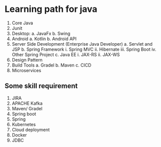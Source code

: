 # Learning path for java

1. Core Java
2. Junit
3. Desktop:
    a. JavaFx
    b. Swing
4. Android
    a. Kotlin
    b. Android API
5. Server Side Development (Enterprise Java Developer)
    a. Servlet and JSP
    b. Spring Framework
        i. Spring MVC
        ii. Hibernate
        iii. Spring Boot
        iv. Other Spring Project
    c. Java EE
        i. JAX-RS
        ii. JAX-WS
6. Design Pattern
7. Build Tools
    a. Gradel
    b. Maven
    c. CICD
8. Microservices

## Some skill requirement

1. JIRA
2. APACHE Kafka
3. Maven/ Gradel
4. Spring boot
5. Spring
6. Kubernetes
7. Cloud deployment
8. Docker
9. JDBC

